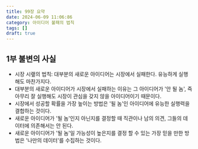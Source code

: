 ```yaml
---
title: 99장 요약
date: 2024-06-09 11:06:86
category: 아이디어 불패의 법칙
tags: []
draft: true
---
```


## 1부 불변의 사실

- 시장 시랲의 법칙: 대부분의 새로운 아이디어는 시장에서 실패한다. 유능하게 실행해도 마찬가지다.
- 대부분의 새로운 아이디어가 시장에서 실패하는 이유는 그 아이디어가 '안 될 놈', 즉 아무리 잘 실행해도 시장이 관심을 갖지 않을 아이디어이기 때문이다.
- 시장에서 성공할 확률을 가장 높이는 방법은 '될 놈'인 아이디어에 유능한 실행력을 결합하는 것이다.
- 새로운 아이디어가 '될 놈'인지 아닌지를 결정할 때 직관이나 남의 의견, 그들의 데이터에 의존해서는 안 된다.
- 새로운 아이디어가 '될 놈'일 가능성이 높은지를 결정 할 수 있는 가장 믿을 만한 방법은 '나만의 데이터'를 수집하는 것이다.
